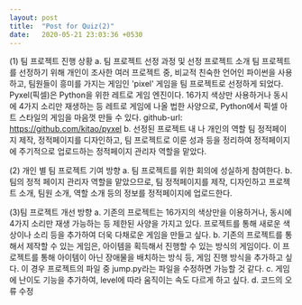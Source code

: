 ```yaml
---
layout: post
title:  "Post for Quiz(2)"
date:   2020-05-21 23:03:36 +0530
---
```


(1) 팀 프로젝트 진행 상황
  a. 팀 프로젝트 선정 과정 및 선정 프로젝트 소개
      팀 프로젝트를 선정하기 위해 개인이 조사한 여러 프로젝트 중, 비교적 친숙한 언어인 파이썬을 사용하고, 팀원들이 흥미를 가지는 게임인 'pixel' 게임을 팀 프로젝트로 선정하게 되었다.
      Pyxel(픽셀)은 Python을 위한 레트로 게임 엔진이다. 16가지 색상만 사용하거나 동시에 4가지 소리만 재생하는 등 레트로 게임에 나올 법한 사양으로, Python에서 픽셀 아트 스타일의 게임을 마음껏 만들 수 있다.
      github-url: https://github.com/kitao/pyxel
  b. 선정된 프로젝트 내 나 개인의 역할
      팀 정적페이지 제작, 정적페이지를 디자인하고, 팀 프로젝트로 이룬 성과 등을 정리하여 정적페이지에 주기적으로 업로드하는 정적페이지 관리자 역할을 맡았다.
  
(2) 개인 별 팀 프로젝트 기여 방향
  a. 팀 프로젝트를 위한 회의에 성실하게 참여한다.
  b. 팀의 정적 페이지 관리자 역할을 맡았으므로, 팀 정적페이지를 제작, 디자인하고 프로젝트 소개, 팀원 소개, 역할 소개 등의 정보를 정적페이지에 업로드한다. 


(3)팀 프로젝트 개선 방향
  a. 기존의 프로젝트는 16가지의 색상만을 이용하거나, 동시에 4가지 소리만 재생 가능하는 등 제한된 사양을 가지고 있다.
  프로젝트를 통해 새로운 색상이나 소리 등을 추가하여 더욱 다채로운 게임을 만들고 싶다.
  b. 기존의 프로젝트를 통해서 제작할 수 있는 게임은, 아이템을 획득해서 진행할 수 있는 방식의 게임이다. 이 프로젝트를 통해 아이템이 아닌 장애물을 배치하는 방식 등, 게임 진행 방식을 추가하고 싶다. 이 경우 프로젝트의 파일 중 jump.py라는 파일을 수정하면 가능할 것 같다. 
  c. 게임에 난이도 기능을 추가하여, level에 따라 움직이는 속도 다르게 하고 싶다.
  d. 코드의 오류 수정
  

